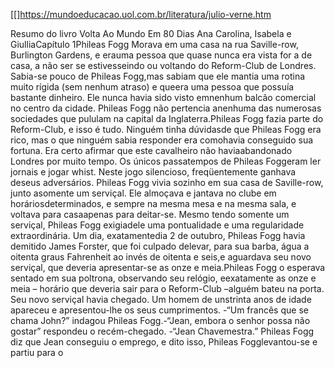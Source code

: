 
[[]https://mundoeducacao.uol.com.br/literatura/julio-verne.htm

Resumo do livro Volta Ao Mundo Em 80 
Dias       Ana Carolina, Isabela e GiulliaCapítulo 1Phileas Fogg Morava em uma casa na rua Saville-row, Burlington Gardens, e erauma pessoa que quase nunca era vista for a de casa, a não ser se estivesseindo ou voltando do Reform-Club de Londres. Sabia-se pouco de Phileas Fogg,mas sabiam que ele mantia uma rotina muito rígida (sem nenhum atraso) e queera uma pessoa que possuía bastante dinheiro. Ele nunca havia sido visto emnenhum balcão comercial no centro da cidade. Phileas Fogg não pertencia anenhuma   das   numerosas   sociedades   que   pululam   na   capital   da   Inglaterra.Phileas Fogg fazia parte do Reform-Club, e isso é tudo. Ninguém tinha dúvidasde que Phileas Fogg era rico, mas o que ninguém sabia responder era comohavia conseguido sua fortuna. Era certo afirmar que este cavalheiro não haviaabandonado Londres por muito tempo. Os únicos passatempos de Phileas Foggeram ler jornais e jogar whist. Neste jogo silencioso, freqüentemente ganhava deseus adversários. Phileas Fogg vivia sozinho em sua casa de Saville-row, junto asomente   um   serviçal.   Ele   almoçava   e   jantava   no   clube   em   horáriosdeterminados, e sempre na mesma mesa e na mesma sala, e voltava para casaapenas para deitar-se. Mesmo tendo somente um serviçal, Phileas Fogg exigiadele uma pontualidade e uma regularidade extraordinária. Um dia, exatamentedia 2 de outubro, Phileas Fogg havia demitido James Forster, que foi culpado delevar, para sua barba, água a oitenta graus Fahrenheit ao invés de oitenta e seis,e aguardava seu   novo serviçal,  que deveria apresentar-se  as  onze  e meia.Phileas Fogg o esperava sentado em sua poltrona, observando seu relógio, eexatamente as onze e meia – horário que deveria sair para o Reform-Club –alguém bateu na porta. Seu novo serviçal havia chegado. Um homem de unstrinta anos de idade apareceu e apresentou-lhe os seus cumprimentos. -“Um francês que se chama John?” indagou Phileas Fogg.-“Jean, embora o senhor possa não gostar” respondeu o recém-chegado. -“Jean Chavemestra.” Phileas Fogg diz que Jean  conseguiu o emprego,  e dito  isso, Phileas Fogglevantou-se e partiu para o 
